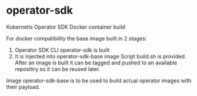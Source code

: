 # operator-sdk
Kubernetis Operator SDK Docker container build

For docker compatibility the base image built in 2 stages:
1. Operator SDK CLI operator-sdk is built
2. It is injected into operator-sdk-base image
Script build.sh is provided.
After an image is built it can be tagged and pushed to an available repositiry so it can be reused later.

Image operator-sdk-base is to be used to build actual operator images with their payload. 

